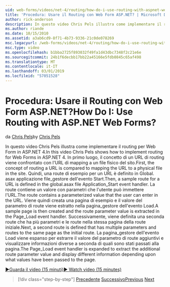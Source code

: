 ```yaml
---
uid: web-forms/videos/net-4/routing/how-do-i-use-routing-with-aspnet-web-forms
title: 'Procedura: Usare il Routing con Web Form ASP.NET? | Microsoft Docs'
author: rick-anderson
description: In questo video Chris Pels illustra come implementare il routing per Web Form in ASP.NET 4. In primo luogo, il concetto di un URL di routing viene confrontato con il mapping di URL su una p...
ms.author: riande
ms.date: 10/15/2010
ms.assetid: a3ab6cd9-8f71-4b73-9336-21c0de078269
msc.legacyurl: /web-forms/videos/net-4/routing/how-do-i-use-routing-with-aspnet-web-forms
msc.type: video
ms.openlocfilehash: b1bba2725f893032f49fa1d43dbc7348f2c21e6e
ms.sourcegitcommit: 24b1f6decbb17bb22a45166e5fdb0845c65af498
ms.translationtype: MT
ms.contentlocale: it-IT
ms.lasthandoff: 03/01/2019
ms.locfileid: "57051528"
---
```

<a name="how-do-i-use-routing-with-aspnet-web-forms"></a><span data-ttu-id="2fd40-105">Procedura: Usare il Routing con Web Form ASP.NET?</span><span class="sxs-lookup"><span data-stu-id="2fd40-105">How Do I: Use Routing with ASP.NET Web Forms?</span></span>
====================
<span data-ttu-id="2fd40-106">da [Chris Pels](https://twitter.com/chrispels)</span><span class="sxs-lookup"><span data-stu-id="2fd40-106">by [Chris Pels](https://twitter.com/chrispels)</span></span>

<span data-ttu-id="2fd40-107">In questo video Chris Pels illustra come implementare il routing per Web Form in ASP.NET 4.</span><span class="sxs-lookup"><span data-stu-id="2fd40-107">In this video Chris Pels shows how to implement routing for Web Forms in ASP.NET 4.</span></span> <span data-ttu-id="2fd40-108">In primo luogo, il concetto di un URL di routing viene confrontato con l'URL di mapping a un file fisico del sito.</span><span class="sxs-lookup"><span data-stu-id="2fd40-108">First, the concept of routing a URL is compared to mapping the URL to a physical file in the site.</span></span> <span data-ttu-id="2fd40-109">Quindi, una route di esempio per un URL è definito in Global. asax applicazione file\_gestore dell'evento Start.</span><span class="sxs-lookup"><span data-stu-id="2fd40-109">Then, a sample route for a URL is defined in the global.asax file Application\_Start event handler.</span></span> <span data-ttu-id="2fd40-110">La route contiene un valore con parametri che l'utente può immettere l'URL.</span><span class="sxs-lookup"><span data-stu-id="2fd40-110">The route contains a parameterized value that the user can enter in the URL.</span></span> <span data-ttu-id="2fd40-111">Viene quindi creata una pagina di esempio e il valore del parametro di route viene estratto nella pagina\_gestore dell'evento Load.</span><span class="sxs-lookup"><span data-stu-id="2fd40-111">A sample page is then created and the route parameter value is extracted in the Page\_Load event handler.</span></span> <span data-ttu-id="2fd40-112">Successivamente, viene definita una seconda route che ha più parametri e le route nella stessa pagina della route iniziale.</span><span class="sxs-lookup"><span data-stu-id="2fd40-112">Next, a second route is defined that has multiple parameters and routes to the same page as the initial route.</span></span> <span data-ttu-id="2fd40-113">La pagina\_gestore dell'evento Load viene espanso per estrarre il valore del parametro di route aggiuntivi e visualizzare informazioni diverse a seconda di quali sono stati passati alla pagina.</span><span class="sxs-lookup"><span data-stu-id="2fd40-113">The Page\_Load event handler is expanded to extract the additional route parameter value and display different information depending upon what values have been passed to the page.</span></span>

[<span data-ttu-id="2fd40-114">&#9654;Guarda il video (15 minuti)</span><span class="sxs-lookup"><span data-stu-id="2fd40-114">&#9654; Watch video (15 minutes)</span></span>](https://channel9.msdn.com/Blogs/ASP-NET-Site-Videos/how-do-i-use-routing-with-aspnet-web-forms)

> [!div class="step-by-step"]
> <span data-ttu-id="2fd40-115">[Precedente](aspnet-4-quick-hit-outbound-webforms-routing.md)
> [Successivo](how-do-i-work-with-urls-in-aspnet-routing.md)</span><span class="sxs-lookup"><span data-stu-id="2fd40-115">[Previous](aspnet-4-quick-hit-outbound-webforms-routing.md)
[Next](how-do-i-work-with-urls-in-aspnet-routing.md)</span></span>
